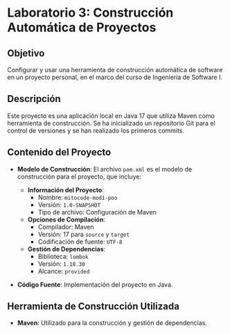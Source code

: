 # Laboratorio 3: Construcción Automática de Proyectos

## Objetivo
Configurar y usar una herramienta de construcción automática de software en un proyecto personal, en el marco del curso de Ingeniería de Software I.

## Descripción
Este proyecto es una aplicación local en Java 17 que utiliza Maven como herramienta de construcción. Se ha inicializado un repositorio Git para el control de versiones y se han realizado los primeros commits.

## Contenido del Proyecto
- **Modelo de Construcción**: El archivo `pom.xml` es el modelo de construcción para el proyecto, que incluye:
  - **Información del Proyecto**:
    - Nombre: `mitocode-mod1-poo`
    - Versión: `1.0-SNAPSHOT`
    - Tipo de archivo: Configuración de Maven
  - **Opciones de Compilación**:
    - Compilador: Maven
    - Versión: 17 para `source` y `target`
    - Codificación de fuente: `UTF-8`
  - **Gestión de Dependencias**:
    - Biblioteca: `lombok`
    - Versión: `1.18.30`
    - Alcance: `provided`

- **Código Fuente**: Implementación del proyecto en Java.

## Herramienta de Construcción Utilizada
- **Maven**: Utilizado para la construcción y gestión de dependencias.